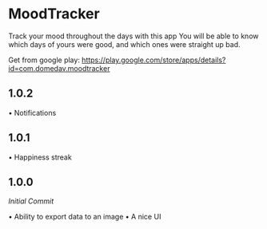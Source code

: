 # MoodTracker

Track your mood throughout the days with this app
You will be able to know which days of yours were good, and which ones were straight up bad.

Get from google play:
https://play.google.com/store/apps/details?id=com.domedav.moodtracker

## 1.0.2
• Notifications

## 1.0.1
• Happiness streak

## 1.0.0
*Initial Commit*

• Ability to export data to an image
• A nice UI
